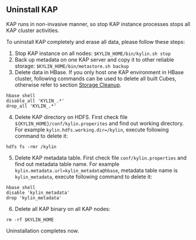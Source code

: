## Uninstall KAP
KAP runs in non-invasive manner, so stop KAP instance processes stops all KAP cluster activities.

To uninstall KAP completely and erase all data, please follow these steps:

1. Stop KAP instance on all nodes: `$KYLIN_HOME/bin/kylin.sh stop`
2. Back up metadata on one KAP server and copy it to other reliable storage: `$KYLIN_HOME/bin/metastore.sh backup`
3. Delete data in HBase. If you only host one KAP environment in HBase cluster, following commands can be used to delete all built Cubes, otherwise refer to section [Storage Cleanup](../operation/storage_cleanup.en.md).

  ```
  hbase shell
  disable_all 'KYLIN_.*'
  drop_all 'KYLIN_.*'
  ```

4. Delete KAP directory on HDFS. First check file `${KYLIN_HOME}/conf/kylin.properites` and find out working directory. For example `kylin.hdfs.working.dir=/kylin`, execute following command to delete it:
 
  ```
  hdfs fs -rmr /kylin
  ```
  
5. Delete KAP metadata table. First check file `conf/kylin.properties` and find out metadata table name. For example `kylin.metadata.url=kylin_metadata@hbase`, metadata table name is `kylin_metadata`, execute following command to delete it:
 
  ```
  hbase shell 
  disable 'kylin_metadata'
  drop 'kylin_metadata'

  ```

6. Delete all KAP binary on all KAP nodes:
```
rm -rf $KYLIN_HOME
```

Uninstallation completes now.
  
  
  
